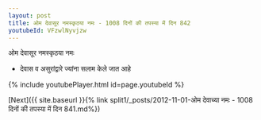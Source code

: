 ```yaml
---
layout: post
title: ओम देवासूर नमस्कृठया नमः - 1008 दिनों की तपस्या में दिन 842
youtubeId: VFzwlNyvjzw
---
```

 
 
 ओम देवासूर नमस्कृठया नमः  
 
 -  देवास व असुरांद्वारे ज्यांना सलाम केले जात आहे 
 
  
 
  
 
 
 
 
 
 


{% include youtubePlayer.html id=page.youtubeId %}
 
[Next]({{ site.baseurl }}{% link  split1/_posts/2012-11-01-ओम देवाच्या नमः - 1008 दिनों की तपस्या में दिन 841.md%})
 
